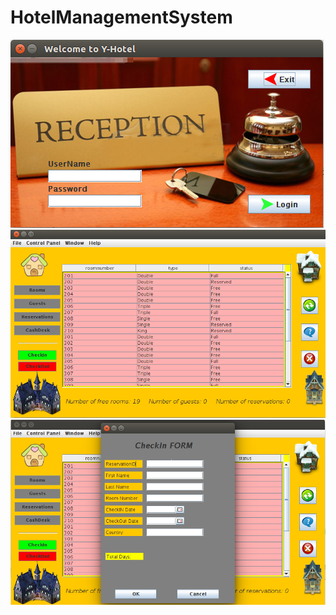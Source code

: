 # HotelManagementSystem

![alt text](https://github.com/Yerofeev/HotelManagementSystem/blob/master/Selection_032.png)
![alt text](https://github.com/Yerofeev/HotelManagementSystem/blob/master/Selection_033.png)
![alt text](https://github.com/Yerofeev/HotelManagementSystem/blob/master/Selection_034.png)
